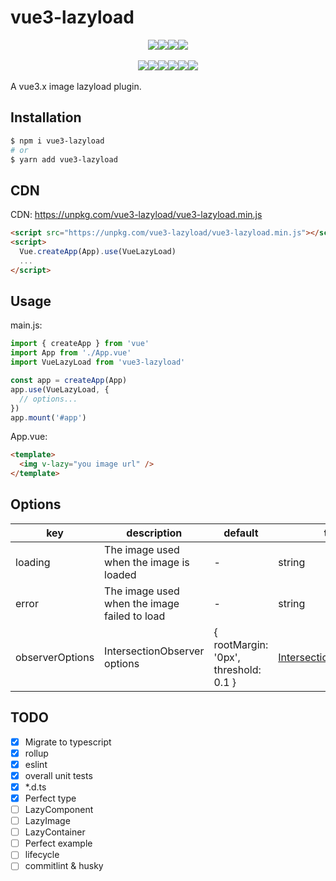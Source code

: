 # vue3-lazyload

<div style="display:flex;width:100%;justify-content:center;">
<img src="https://img.shields.io/node/v/vue3-lazyload" />
<img src="https://img.shields.io/npm/v/vue3-lazyload" />
<img src="https://img.shields.io/github/package-json/dependency-version/murongg/vue3-lazyload/vue" />
<img src="https://img.shields.io/github/package-json/dependency-version/murongg/vue3-lazyload/dev/rollup/develop" />
</div>
<br />
<div style="display:flex;width:100%;justify-content:center;">
<img src="https://img.shields.io/travis/murongg/vue3-lazyload" />
<img src="https://img.shields.io/bundlephobia/min/vue3-lazyload" />
<img src="https://img.shields.io/github/repo-size/murongg/vue3-lazyload" />
<img src="https://img.shields.io/npm/l/vue3-lazyload" />
<img src="https://img.shields.io/github/issues/murongg/vue3-lazyload" />
<img src="https://img.shields.io/github/issues-pr/murongg/vue3-lazyload" />
</div>
<br />
A vue3.x image lazyload plugin.  
<br />

## Installation
```sh
$ npm i vue3-lazyload
# or
$ yarn add vue3-lazyload
```

## CDN

CDN: https://unpkg.com/vue3-lazyload/vue3-lazyload.min.js
```html
<script src="https://unpkg.com/vue3-lazyload/vue3-lazyload.min.js"></script>
<script>
  Vue.createApp(App).use(VueLazyLoad)
  ...
</script>
```

## Usage

main.js:

```js
import { createApp } from 'vue'
import App from './App.vue'
import VueLazyLoad from 'vue3-lazyload'

const app = createApp(App)
app.use(VueLazyLoad, {
  // options...
})
app.mount('#app')
```
App.vue:
```html
<template>
  <img v-lazy="you image url" />
</template>
```

## Options

|  key   | description  | default | type |
|  ----  | ----  | ----  | ----  |
| loading  | The image used when the image is loaded | - | string |
| error  | The image used when the image failed to load | -  | string |
| observerOptions  | IntersectionObserver options | { rootMargin: '0px', threshold: 0.1 } | [IntersectionObserverInit]([链接地址](https://developer.mozilla.org/en-US/docs/Web/API/IntersectionObserver))|

## TODO
- [x] Migrate to typescript
- [x] rollup
- [x] eslint
- [x] overall unit tests
- [x] *.d.ts
- [x] Perfect type
- [ ] LazyComponent
- [ ] LazyImage
- [ ] LazyContainer
- [ ] Perfect example
- [ ] lifecycle
- [ ] commitlint & husky
